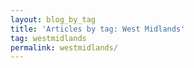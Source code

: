 ```yaml
---
layout: blog_by_tag
title: 'Articles by tag: West Midlands'
tag: westmidlands
permalink: westmidlands/
---
```

